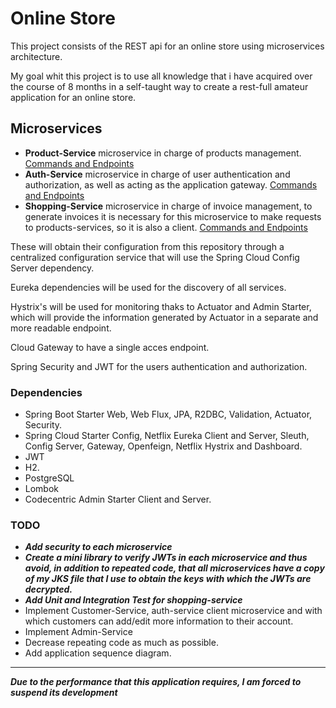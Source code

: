 # Online Store

This project consists of the REST api for an online store using microservices architecture.

My goal whit this project is to use all knowledge that i have acquired over the course of 8 months in a self-taught way to create a rest-full amateur application for an online store.

## Microservices

* **Product-Service** microservice in charge of products management. [Commands and Endpoints](https://github.com/SirNoob97/OnlineStore/blob/master/product-service/README.md)
* **Auth-Service** microservice in charge of user authentication and authorization, as well as acting as the application gateway. [Commands and Endpoints](https://github.com/SirNoob97/OnlineStore/blob/master/auth-service/README.md)
* **Shopping-Service** microservice in charge of invoice management, to generate invoices it is necessary for this microservice to make requests to products-services, so it is also a client. [Commands and Endpoints](https://github.com/SirNoob97/OnlineStore/blob/master/shopping-service/README.md)

These will obtain their configuration from this repository through a centralized configuration service that will use the Spring Cloud Config Server dependency.

Eureka dependencies will be used for the discovery of all services.

Hystrix's will be used for monitoring thaks to Actuator and Admin Starter, which will provide the information generated by Actuator in a separate and more readable endpoint.

Cloud Gateway to have a single acces endpoint.

Spring Security and JWT for the users authentication and authorization.

### Dependencies

* Spring Boot Starter Web, Web Flux, JPA, R2DBC, Validation, Actuator, Security.
* Spring Cloud Starter Config, Netflix Eureka Client and Server, Sleuth, Config Server, Gateway, Openfeign, Netflix Hystrix and Dashboard.
* JWT
* H2.
* PostgreSQL
* Lombok
* Codecentric Admin Starter Client and Server.

### TODO

* ***Add security to each microservice***
* ***Create a mini library to verify JWTs in each microservice and thus avoid, in addition to repeated code, that all microservices have a copy of my JKS file that I use to obtain the keys with which the JWTs are decrypted.***
* ***Add Unit and Integration Test for shopping-service***
* Implement Customer-Service, auth-service client microservice and with which customers can add/edit more information to their account.
* Implement Admin-Service
* Decrease repeating code as much as possible.
* Add application sequence diagram.

---
***Due to the performance that this application requires, I am forced to suspend its development***
